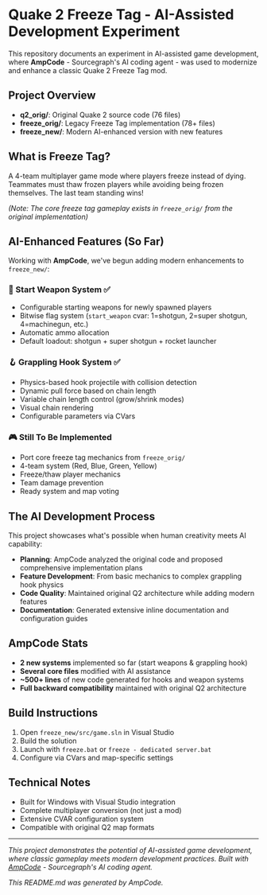 # Quake 2 Freeze Tag - AI-Assisted Development Experiment

This repository documents an experiment in AI-assisted game development, where **AmpCode** - Sourcegraph's AI coding agent - was used to modernize and enhance a classic Quake 2 Freeze Tag mod.

## Project Overview

- **q2_orig/**: Original Quake 2 source code (76 files)
- **freeze_orig/**: Legacy Freeze Tag implementation (78+ files)  
- **freeze_new/**: Modern AI-enhanced version with new features

## What is Freeze Tag?

A 4-team multiplayer game mode where players freeze instead of dying. Teammates must thaw frozen players while avoiding being frozen themselves. The last team standing wins!

*(Note: The core freeze tag gameplay exists in `freeze_orig/` from the original implementation)*

## AI-Enhanced Features (So Far)

Working with **AmpCode**, we've begun adding modern enhancements to `freeze_new/`:

### 🎯 Start Weapon System ✅
- Configurable starting weapons for newly spawned players
- Bitwise flag system (`start_weapon` cvar: 1=shotgun, 2=super shotgun, 4=machinegun, etc.)
- Automatic ammo allocation
- Default loadout: shotgun + super shotgun + rocket launcher

### 🪝 Grappling Hook System ✅
- Physics-based hook projectile with collision detection
- Dynamic pull force based on chain length
- Variable chain length control (grow/shrink modes)
- Visual chain rendering
- Configurable parameters via CVars

### 🎮 Still To Be Implemented
- Port core freeze tag mechanics from `freeze_orig/`
- 4-team system (Red, Blue, Green, Yellow)
- Freeze/thaw player mechanics
- Team damage prevention
- Ready system and map voting

## The AI Development Process

This project showcases what's possible when human creativity meets AI capability:

- **Planning**: AmpCode analyzed the original code and proposed comprehensive implementation plans
- **Feature Development**: From basic mechanics to complex grappling hook physics
- **Code Quality**: Maintained original Q2 architecture while adding modern features  
- **Documentation**: Generated extensive inline documentation and configuration guides

## AmpCode Stats

- **2 new systems** implemented so far (start weapons & grappling hook)
- **Several core files** modified with AI assistance
- **~500+ lines** of new code generated for hooks and weapon systems
- **Full backward compatibility** maintained with original Q2 architecture

## Build Instructions

1. Open `freeze_new/src/game.sln` in Visual Studio
2. Build the solution
3. Launch with `freeze.bat` or `freeze - dedicated server.bat`
4. Configure via CVars and map-specific settings

## Technical Notes

- Built for Windows with Visual Studio integration
- Complete multiplayer conversion (not just a mod)
- Extensive CVAR configuration system
- Compatible with original Q2 map formats

---

*This project demonstrates the potential of AI-assisted game development, where classic gameplay meets modern development practices. Built with [AmpCode](https://ampcode.com) - Sourcegraph's AI coding agent.*

*This README.md was generated by AmpCode.*
